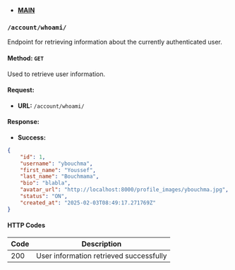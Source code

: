 * **[MAIN](https://github.com/7h3Y055/ft_transcendence/blob/main/backend/documentation/main.md)**

### `/account/whoami/`
Endpoint for retrieving information about the currently authenticated user.

#### Method: `GET`
Used to retrieve user information.

#### Request:
* **URL:** `/account/whoami/`

#### Response:
* **Success:**
```json
{
    "id": 1,
    "username": "ybouchma",
    "first_name": "Youssef",
    "last_name": "Bouchmama",
    "bio": "blabla",
    "avatar_url": "http://localhost:8000/profile_images/ybouchma.jpg",
    "status": "ON",
    "created_at": "2025-02-03T08:49:17.271769Z"
}
```

#### HTTP Codes

| Code | Description                |
|------|----------------------------|
| 200  | User information retrieved successfully |



